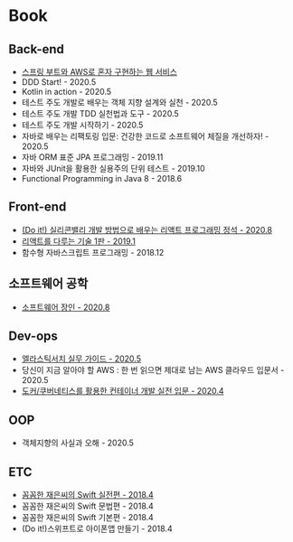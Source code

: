 # Book

## Back-end

- [스프링 부트와 AWS로 혼자 구현하는 웹 서비스](https://github.com/seolys/springboot-web)
- DDD Start! - 2020.5
- Kotlin in action - 2020.5
- 테스트 주도 개발로 배우는 객체 지향 설계와 실천 - 2020.5
- 테스트 주도 개발 TDD 실천법과 도구 - 2020.5
- 테스트 주도 개발 시작하기 - 2020.5
- 자바로 배우는 리팩토링 입문: 건강한 코드로 소프트웨어 체질을 개선하자! - 2020.5
- 자바 ORM 표준 JPA 프로그래밍 - 2019.11
- 자바와 JUnit을 활용한 실용주의 단위 테스트 - 2019.10
- Functional Programming in Java 8 - 2018.6

## Front-end

- [(Do it!) 실리콘밸리 개발 방법으로 배우는 리액트 프로그래밍 정석 - 2020.8](https://github.com/seolys/react-do-it-study)
- [리액트를 다루는 기술 1판 - 2019.1](https://github.com/seolys/react-blog)
- 함수형 자바스크립트 프로그래밍 - 2018.12

## 소프트웨어 공학

- [소프트웨어 장인 - 2020.8](./contents/mind/software_craftsman.md)

## Dev-ops

- [엘라스틱서치 실무 가이드 - 2020.5](https://github.com/seolys/springboot-postit)
- 당신이 지금 알아야 할 AWS : 한 번 읽으면 제대로 남는 AWS 클라우드 입문서 - 2020.5
- [도커/쿠버네티스를 활용한 컨테이너 개발 실전 입문 - 2020.4](https://github.com/seolys/springboot-k8s-deploy-test)

## OOP

- 객체지향의 사실과 오해 - 2020.5

## ETC

- [꼼꼼한 재은씨의 Swift 실전편 - 2018.4](https://github.com/seolys/swift-air-weather-forecast)
- 꼼꼼한 재은씨의 Swift 문법편 - 2018.4
- 꼼꼼한 재은씨의 Swift 기본편 - 2018.4
- (Do it!)스위프트로 아이폰앱 만들기 - 2018.4

